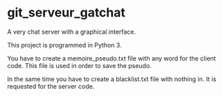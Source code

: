 git_serveur_gatchat
===================
A very chat server with a graphical interface.

This project is programmed in Python 3.

You have to create a memoire_pseudo.txt file with any word for the client code. 
This file is used in order to save the pseudo.

In the same time you have to create a blacklist.txt file with nothing in.
It is requested for the server code.